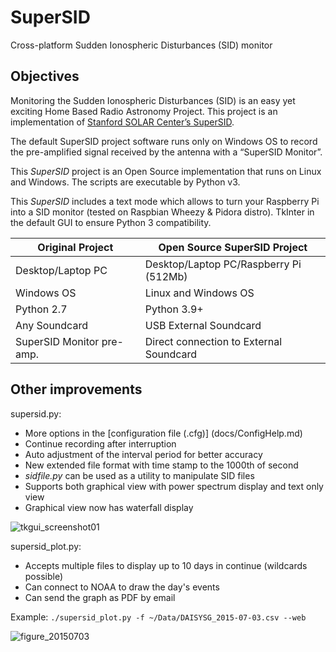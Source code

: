 SuperSID
========

Cross-platform Sudden Ionospheric Disturbances (SID) monitor

Objectives
----------
Monitoring the Sudden Ionospheric Disturbances (SID) is an easy yet exciting Home Based Radio Astronomy Project. This project is an implementation of [Stanford SOLAR Center’s SuperSID][Standford].

The default SuperSID project software runs only on Windows OS to record the pre-amplified signal received by the antenna with a “SuperSID Monitor”. 

This *SuperSID* project is an Open Source implementation that runs on Linux and Windows. The scripts are executable by Python v3.

This *SuperSID* includes a text mode which allows to turn your Raspberry Pi into a SID monitor (tested on Raspbian Wheezy & Pidora distro). TkInter in the default GUI to ensure Python 3 compatibility.


|Original Project  |Open Source SuperSID Project
|------------------|--------------------------------------
|Desktop/Laptop PC |Desktop/Laptop PC/Raspberry Pi (512Mb)
|Windows OS        |Linux and Windows OS
|Python 2.7        |Python 3.9+
|Any Soundcard     |USB External Soundcard
|SuperSID Monitor pre-amp.  |Direct connection to External Soundcard

Other improvements
------------------

supersid.py:
 - More options in the [configuration file (.cfg)] (docs/ConfigHelp.md)
 - Continue recording after interruption
 - Auto adjustment of the interval period for better accuracy
 - New extended file format with time stamp to the 1000th of second
 - *sidfile.py* can be used as a utility to manipulate SID files
 - Supports both graphical view with power spectrum display and text only view
 - Graphical view now has waterfall display

![tkgui_screenshot01](https://cloud.githubusercontent.com/assets/5303792/9287125/7e65cb9c-4339-11e5-9f5b-4c740b8e8d21.png)

supersid_plot.py:
 - Accepts multiple files to display up to 10 days in continue (wildcards possible)
 - Can connect to NOAA to draw the day's events
 - Can send the graph as PDF by email

Example: `./supersid_plot.py -f ~/Data/DAISYSG_2015-07-03.csv --web`

![figure_20150703](https://cloud.githubusercontent.com/assets/5303792/9287076/5c4f3eb4-4337-11e5-9db7-00391b9fcf40.png)

[Standford]: http://solar-center.stanford.edu/SID/sidmonitor/

